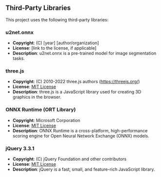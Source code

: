 ## Third-Party Libraries

This project uses the following third-party libraries:

### u2net.onnx
- **Copyright**: (C) [year] [author/organization]
- **License**: [link to the license, if applicable]
- **Description**: u2net.onnx is a pre-trained model for image segmentation tasks. 

### three.js
- **Copyright**: (C) 2010-2022 three.js authors (https://threejs.org/)
- **License**: [MIT License](https://opensource.org/licenses/MIT)
- **Description**: three.js is a JavaScript library used for creating 3D graphics in the browser.

### ONNX Runtime (ORT Library)
- **Copyright**: Microsoft Corporation
- **License**: [MIT License](https://opensource.org/licenses/MIT)
- **Description**: ONNX Runtime is a cross-platform, high-performance scoring engine for Open Neural Network Exchange (ONNX) models.

### jQuery 3.3.1
- **Copyright**: (C) jQuery Foundation and other contributors
- **License**: [MIT License](https://opensource.org/licenses/MIT)
- **Description**: jQuery is a fast, small, and feature-rich JavaScript library.

